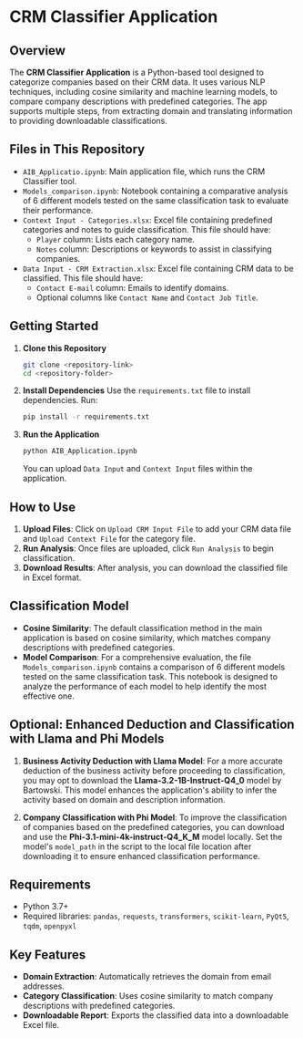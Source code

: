 
# CRM Classifier Application

## Overview
The **CRM Classifier Application** is a Python-based tool designed to categorize companies based on their CRM data. It uses various NLP techniques, including cosine similarity and machine learning models, to compare company descriptions with predefined categories. The app supports multiple steps, from extracting domain and translating information to providing downloadable classifications.

## Files in This Repository
- `AIB_Applicatio.ipynb`: Main application file, which runs the CRM Classifier tool.
- `Models_comparison.ipynb`: Notebook containing a comparative analysis of 6 different models tested on the same classification task to evaluate their performance.
- `Context Input - Categories.xlsx`: Excel file containing predefined categories and notes to guide classification. This file should have:
  - `Player` column: Lists each category name.
  - `Notes` column: Descriptions or keywords to assist in classifying companies.
- `Data Input - CRM Extraction.xlsx`: Excel file containing CRM data to be classified. This file should have:
  - `Contact E-mail` column: Emails to identify domains.
  - Optional columns like `Contact Name` and `Contact Job Title`.

## Getting Started
1. **Clone this Repository**
   ```bash
   git clone <repository-link>
   cd <repository-folder>
   ```

2. **Install Dependencies**
   Use the `requirements.txt` file to install dependencies. Run:
   ```bash
   pip install -r requirements.txt
   ```

3. **Run the Application**
   ```bash
   python AIB_Application.ipynb
   ```
   You can upload `Data Input` and `Context Input` files within the application.

## How to Use
1. **Upload Files**: Click on `Upload CRM Input File` to add your CRM data file and `Upload Context File` for the category file.
2. **Run Analysis**: Once files are uploaded, click `Run Analysis` to begin classification.
3. **Download Results**: After analysis, you can download the classified file in Excel format.

## Classification Model
- **Cosine Similarity**: The default classification method in the main application is based on cosine similarity, which matches company descriptions with predefined categories.
- **Model Comparison**: For a comprehensive evaluation, the file `Models_comparison.ipynb` contains a comparison of 6 different models tested on the same classification task. This notebook is designed to analyze the performance of each model to help identify the most effective one.

## Optional: Enhanced Deduction and Classification with Llama and Phi Models

1. **Business Activity Deduction with Llama Model**: For a more accurate deduction of the business activity before proceeding to classification, you may opt to download the **Llama-3.2-1B-Instruct-Q4_0** model by Bartowski. This model enhances the application's ability to infer the activity based on domain and description information.

2. **Company Classification with Phi Model**: To improve the classification of companies based on the predefined categories, you can download and use the **Phi-3.1-mini-4k-instruct-Q4_K_M** model locally. Set the model's `model_path` in the script to the local file location after downloading it to ensure enhanced classification performance.

## Requirements
- Python 3.7+
- Required libraries: `pandas`, `requests`, `transformers`, `scikit-learn`, `PyQt5`, `tqdm`, `openpyxl`

## Key Features
- **Domain Extraction**: Automatically retrieves the domain from email addresses.
- **Category Classification**: Uses cosine similarity to match company descriptions with predefined categories.
- **Downloadable Report**: Exports the classified data into a downloadable Excel file.
